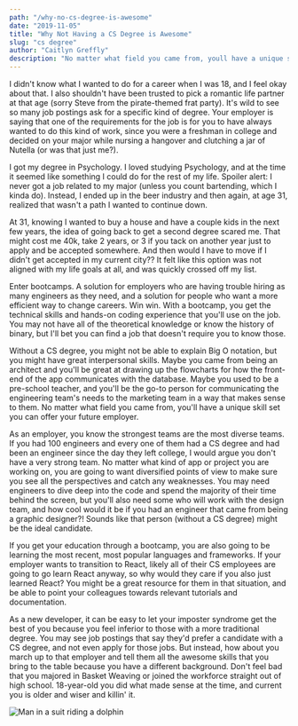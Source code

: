 ```yaml
---
path: "/why-no-cs-degree-is-awesome"
date: "2019-11-05"
title: "Why Not Having a CS Degree is Awesome"
slug: "cs degree"
author: "Caitlyn Greffly"
description: "No matter what field you came from, youll have a unique skill set you can offer your future employer."
---
```


I didn't know what I wanted to do for a career when I was 18, and I feel okay about that. I also shouldn't have been trusted to pick a romantic life partner at that age (sorry Steve from the pirate-themed frat party). It's wild to see so many job postings ask for a specific kind of degree. Your employer is saying that one of the requirements for the job is for you to have always wanted to do this kind of work, since you were a freshman in college and decided on your major while nursing a hangover and clutching a jar of Nutella (or was that just me?).

I got my degree in Psychology. I loved studying Psychology, and at the time it seemed like something I could do for the rest of my life. Spoiler alert: I never got a job related to my major (unless you count bartending, which I kinda do). Instead, I ended up in the beer industry and then again, at age 31, realized that wasn't a path I wanted to continue down.

At 31, knowing I wanted to buy a house and have a couple kids in the next few years, the idea of going back to get a second degree scared me. That might cost me 40k, take 2 years, or 3 if you tack on another year just to apply and be accepted somewhere. And then would I have to move if I didn't get accepted in my current city?? It felt like this option was not aligned with my life goals at all, and was quickly crossed off my list.

Enter bootcamps. A solution for employers who are having trouble hiring as many engineers as they need, and a solution for people who want a more efficient way to change careers. Win win. With a bootcamp, you get the technical skills and hands-on coding experience that you'll use on the job. You may not have all of the theoretical knowledge or know the history of binary, but I'll bet you can find a job that doesn't require you to know those.

Without a CS degree, you might not be able to explain Big O notation, but you might have great interpersonal skills. Maybe you came from being an architect and you'll be great at drawing up the flowcharts for how the front-end of the app communicates with the database. Maybe you used to be a pre-school teacher, and you'll be the go-to person for communicating the engineering team's needs to the marketing team in a way that makes sense to them. No matter what field you came from, you'll have a unique skill set you can offer your future employer.

As an employer, you know the strongest teams are the most diverse teams. If you had 100 engineers and every one of them had a CS degree and had been an engineer since the day they left college, I would argue you don't have a very strong team. No matter what kind of app or project you are working on, you are going to want diversified points of view to make sure you see all the perspectives and catch any weaknesses. You may need engineers to dive deep into the code and spend the majority of their time behind the screen, but you'll also need some who will work with the design team, and how cool would it be if you had an engineer that came from being a graphic designer?! Sounds like that person (without a CS degree) might be the ideal candidate.

If you get your education through a bootcamp, you are also going to be learning the most recent, most popular languages and frameworks. If your employer wants to transition to React, likely all of their CS employees are going to go learn React anyway, so why would they care if you also just learned React? You might be a great resource for them in that situation, and be able to point your colleagues towards relevant tutorials and documentation.

As a new developer, it can be easy to let your imposter syndrome get the best of you because you feel inferior to those with a more traditional degree. You may see job postings that say they'd prefer a candidate with a CS degree, and not even apply for those jobs. But instead, how about you march up to that employer and tell them all the awesome skills that you bring to the table because you have a different background. Don't feel bad that you majored in Basket Weaving or joined the workforce straight out of high school. 18-year-old you did what made sense at the time, and current you is older and wiser and killin' it.

![Man in a suit riding a dolphin](https://media.giphy.com/media/3osxY3V7tDf01wyFNK/giphy.gif)
